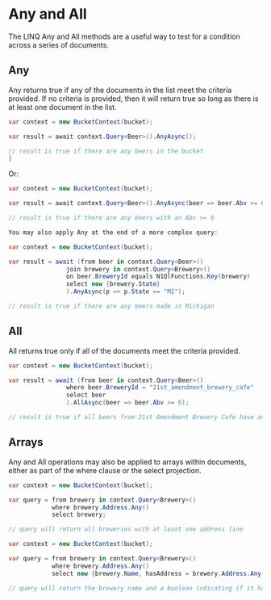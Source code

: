 # Any and All

The LINQ Any and All methods are a useful way to test for a condition across a series of documents.

## Any

Any returns true if any of the documents in the list meet the criteria provided.  If no criteria is provided, then it will return true so long as there is at least one document in the list.

```cs
var context = new BucketContext(bucket);

var result = await context.Query<Beer>().AnyAsync();

// result is true if there are any beers in the bucket
}
```

Or:

```cs
var context = new BucketContext(bucket);

var result = await context.Query<Beer>().AnyAsync(beer => beer.Abv >= 6);

// result is true if there are any beers with an Abv >= 6
```

```cs
You may also apply Any at the end of a more complex query:

var context = new BucketContext(bucket);

var result = await (from beer in context.Query<Beer>()
                join brewery in context.Query<Brewery>()
                on beer.BreweryId equals N1QlFunctions.Key(brewery)
                select new {brewery.State}
                ).AnyAsync(p => p.State == "MI");

// result is true if there are any beers made in Michigan
```

## All

All returns true only if all of the documents meet the criteria provided.

```cs
var context = new BucketContext(bucket);

var result = await (from beer in context.Query<Beer>()
                where beer.BreweryId = "21st_amendment_brewery_cafe"
                select beer
                ).AllAsync(beer => beer.Abv >= 6);

// result is true if all beers from 21st Amendment Brewery Cafe have an Abv >= 6
```

## Arrays

Any and All operations may also be applied to arrays within documents, either as part of the where clause or the select projection.

```cs
var context = new BucketContext(bucket);

var query = from brewery in context.Query<Brewery>()
            where brewery.Address.Any()
            select brewery;

// query will return all breweries with at least one address line
```

```cs
var context = new BucketContext(bucket);

var query = from brewery in context.Query<Brewery>()
            where brewery.Address.Any()
            select new {brewery.Name, hasAddress = brewery.Address.Any()};

// query will return the brewery name and a boolean indicating if it has at least one address line
```
